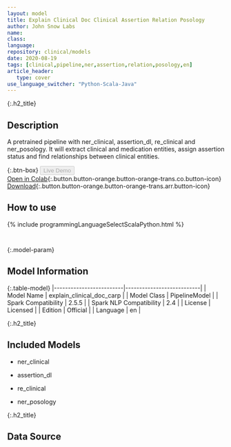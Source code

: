 ```yaml
---
layout: model
title: Explain Clinical Doc Clinical Assertion Relation Posology
author: John Snow Labs
name: 
class: 
language: 
repository: clinical/models
date: 2020-08-19
tags: [clinical,pipeline,ner,assertion,relation,posology,en]
article_header:
   type: cover
use_language_switcher: "Python-Scala-Java"
---
```


{:.h2_title}
## Description 
A pretrained pipeline with ner_clinical, assertion_dl, re_clinical and ner_posology. It will extract clinical and medication entities, assign assertion status and find relationships between clinical entities.



{:.btn-box}
<button class="button button-orange" disabled>Live Demo</button><br/>[Open in Colab](https://colab.research.google.com/github/JohnSnowLabs/spark-nlp-workshop/blob/master/tutorials/Certification_Trainings/Healthcare/11.Pretrained_Clinical_Pipelines.ipynb){:.button.button-orange.button-orange-trans.co.button-icon}<br/>[Download](https://s3.amazonaws.com/auxdata.johnsnowlabs.com/clinical/models/explain_clinical_doc_carp_en_2.5.5_2.4_1597841630062.zip){:.button.button-orange.button-orange-trans.arr.button-icon}<br/>

## How to use 
<div class="tabs-box" markdown="1">

{% include programmingLanguageSelectScalaPython.html %}

```python

```

```scala

```
</div>



{:.model-param}
## Model Information
{:.table-model}
|-------------------------|---------------------------|
| Model Name              | explain_clinical_doc_carp |
| Model Class             | PipelineModel             |
| Spark Compatibility     | 2.5.5                     |
| Spark NLP Compatibility | 2.4                       |
| License                 | Licensed                  |
| Edition                 | Official                  |
| Language                | en                        |



{:.h2_title}
## Included Models
- ner_clinical
- assertion_dl
- re_clinical
- ner_posology


{:.h2_title}
## Data Source


